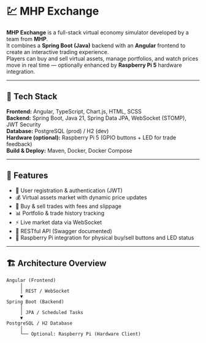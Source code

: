 # 💹 MHP Exchange

**MHP Exchange** is a full-stack virtual economy simulator developed by a team from **MHP**.  
It combines a **Spring Boot (Java)** backend with an **Angular** frontend to create an interactive trading experience.  
Players can buy and sell virtual assets, manage portfolios, and watch prices move in real time — optionally enhanced by **Raspberry Pi 5** hardware integration.

---

## 🚀 Tech Stack

**Frontend:** Angular, TypeScript, Chart.js, HTML, SCSS  
**Backend:** Spring Boot, Java 21, Spring Data JPA, WebSocket (STOMP), JWT Security  
**Database:** PostgreSQL (prod) / H2 (dev)  
**Hardware (optional):** Raspberry Pi 5 (GPIO buttons + LED for trade feedback)  
**Build & Deploy:** Maven, Docker, Docker Compose

---

## 🧠 Features

- 🔐 User registration & authentication (JWT)  
- 💰 Virtual assets market with dynamic price updates  
- 💸 Buy & sell trades with fees and slippage  
- 📊 Portfolio & trade history tracking  
- ⚡ Live market data via WebSocket  
- 🧱 RESTful API (Swagger documented)  
- 🥧 Raspberry Pi integration for physical buy/sell buttons and LED status  

---

## 🏗️ Architecture Overview

```text
Angular (Frontend)
     │
     │ REST / WebSocket
     ▼
Spring Boot (Backend)
     │
     │ JPA / Scheduled Tasks
     ▼
PostgreSQL / H2 Database
     │
     └── Optional: Raspberry Pi (Hardware Client)


